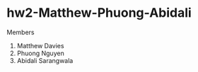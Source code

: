 # hw2-Matthew-Phuong-Abidali<br>

Members<br/>
1. Matthew Davies
2. Phuong Nguyen
3. Abidali Sarangwala
